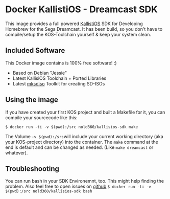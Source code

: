 # Docker KallistiOS - Dreamcast SDK
This image provides a full powered [KallistiOS](http://gamedev.allusion.net/softprj/kos/) SDK for Developing Homebrew for the Sega Dreamcast.
It has been build, so you don't have to compile/setup the KOS-Toolchain yourself & keep your system clean.

## Included Software
This Docker image contains is 100% free software! :)
 - Based on Debian "Jessie"
 - Latest KallisiOS Toolchain + Ported Libraries
 - Latest [mksdiso](https://github.com/Nold360/mksdiso) Toolkit for creating SD-ISOs


## Using the image
If you have created your first KOS project and built a Makefile for it, you can compile your sourcecode like this:
```
$ docker run -ti -v $(pwd):/src nold360/kallisios-sdk make
```

The Volume `-v $(pwd):/src`will include your current working directory (aka your KOS-project directory) into the container.
The `make` command at the end is default and can be changed as needed. (Like `make dreamcast` or whatever).


## Troubleshooting
You can run bash in your SDK Environemnt, too. This might help finding the problem. Also feel free to open issues on [github](https://github.com/Nold360/docker-kallisios-sdk)
`$ docker run -ti -v $(pwd):/src nold360/kallisios-sdk bash`